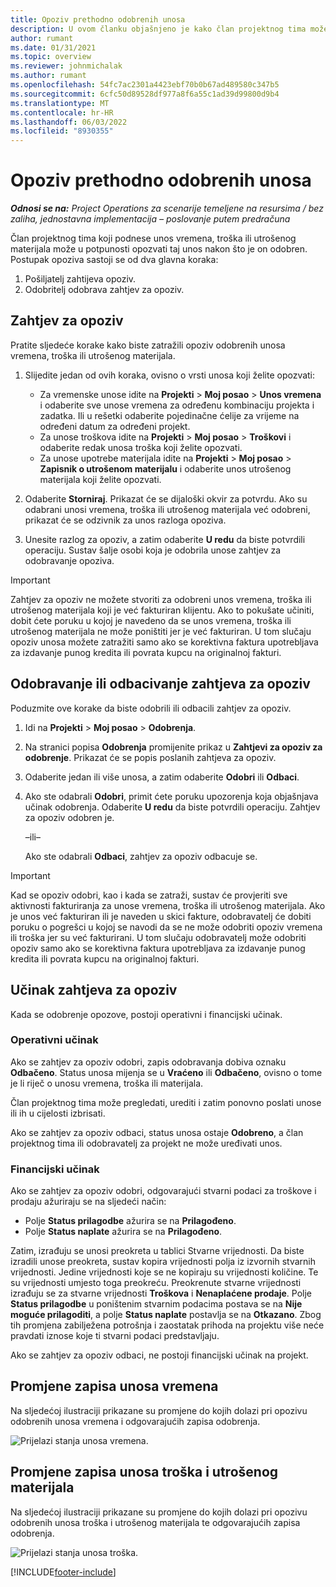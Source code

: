 ```yaml
---
title: Opoziv prethodno odobrenih unosa
description: U ovom članku objašnjeno je kako član projektnog tima može zatražiti opoziv prethodno podnesenih i odobrenih zapisa o vremenu, trošku i utrošenom materijalu te kako voditelj projekta može odobriti ili odbiti zahtjeve za opoziv.
author: rumant
ms.date: 01/31/2021
ms.topic: overview
ms.reviewer: johnmichalak
ms.author: rumant
ms.openlocfilehash: 54fc7ac2301a4423ebf70b0b67ad489580c347b5
ms.sourcegitcommit: 6cfc50d89528df977a8f6a55c1ad39d99800d9b4
ms.translationtype: MT
ms.contentlocale: hr-HR
ms.lasthandoff: 06/03/2022
ms.locfileid: "8930355"
---
```

# <a name="recall-previously-approved-entries"></a>Opoziv prethodno odobrenih unosa

_**Odnosi se na:** Project Operations za scenarije temeljene na resursima / bez zaliha, jednostavna implementacija – poslovanje putem predračuna_

Član projektnog tima koji podnese unos vremena, troška ili utrošenog materijala može u potpunosti opozvati taj unos nakon što je on odobren. Postupak opoziva sastoji se od dva glavna koraka:

1. Pošiljatelj zahtijeva opoziv.
2. Odobritelj odobrava zahtjev za opoziv.

## <a name="request-a-recall"></a>Zahtjev za opoziv

Pratite sljedeće korake kako biste zatražili opoziv odobrenih unosa vremena, troška ili utrošenog materijala.

1. Slijedite jedan od ovih koraka, ovisno o vrsti unosa koji želite opozvati:

    - Za vremenske unose idite na **Projekti** \> **Moj posao** \> **Unos vremena** i odaberite sve unose vremena za određenu kombinaciju projekta i zadatka. Ili u rešetki odaberite pojedinačne ćelije za vrijeme na određeni datum za određeni projekt.
    - Za unose troškova idite na **Projekti** \> **Moj posao** \> **Troškovi** i odaberite redak unosa troška koji želite opozvati.
    - Za unose upotrebe materijala idite na **Projekti** \> **Moj posao** \> **Zapisnik o utrošenom materijalu** i odaberite unos utrošenog materijala koji želite opozvati.

2. Odaberite **Storniraj**. Prikazat će se dijaloški okvir za potvrdu. Ako su odabrani unosi vremena, troška ili utrošenog materijala već odobreni, prikazat će se odzivnik za unos razloga opoziva.
3. Unesite razlog za opoziv, a zatim odaberite **U redu** da biste potvrdili operaciju. Sustav šalje osobi koja je odobrila unose zahtjev za odobravanje opoziva.

> [!IMPORTANT]
> Zahtjev za opoziv ne možete stvoriti za odobreni unos vremena, troška ili utrošenog materijala koji je već fakturiran klijentu. Ako to pokušate učiniti, dobit ćete poruku u kojoj je navedeno da se unos vremena, troška ili utrošenog materijala ne može poništiti jer je već fakturiran. U tom slučaju opoziv unosa možete zatražiti samo ako se korektivna faktura upotrebljava za izdavanje punog kredita ili povrata kupcu na originalnoj fakturi.

## <a name="approve-or-reject-a-recall-request"></a>Odobravanje ili odbacivanje zahtjeva za opoziv

Poduzmite ove korake da biste odobrili ili odbacili zahtjev za opoziv.

1. Idi na **Projekti** \> **Moj posao** \> **Odobrenja**.
2. Na stranici popisa **Odobrenja** promijenite prikaz u **Zahtjevi za opoziv za odobrenje**. Prikazat će se popis poslanih zahtjeva za opoziv.
3. Odaberite jedan ili više unosa, a zatim odaberite **Odobri** ili **Odbaci**.
4. Ako ste odabrali **Odobri**, primit ćete poruku upozorenja koja objašnjava učinak odobrenja. Odaberite **U redu** da biste potvrdili operaciju. Zahtjev za opoziv odobren je.

    –ili–

    Ako ste odabrali **Odbaci**, zahtjev za opoziv odbacuje se.

> [!IMPORTANT]
> Kad se opoziv odobri, kao i kada se zatraži, sustav će provjeriti sve aktivnosti fakturiranja za unose vremena, troška ili utrošenog materijala. Ako je unos već fakturiran ili je naveden u skici fakture, odobravatelj će dobiti poruku o pogrešci u kojoj se navodi da se ne može odobriti opoziv vremena ili troška jer su već fakturirani. U tom slučaju odobravatelj može odobriti opoziv samo ako se korektivna faktura upotrebljava za izdavanje punog kredita ili povrata kupcu na originalnoj fakturi.

## <a name="impact-of-a-recall-request"></a>Učinak zahtjeva za opoziv

Kada se odobrenje opozove, postoji operativni i financijski učinak.

### <a name="operational-impact"></a>Operativni učinak

Ako se zahtjev za opoziv odobri, zapis odobravanja dobiva oznaku **Odbačeno**. Status unosa mijenja se u **Vraćeno** ili **Odbačeno**, ovisno o tome je li riječ o unosu vremena, troška ili materijala.

Član projektnog tima može pregledati, urediti i zatim ponovno poslati unose ili ih u cijelosti izbrisati.

Ako se zahtjev za opoziv odbaci, status unosa ostaje **Odobreno**, a član projektnog tima ili odobravatelj za projekt ne može uređivati unos.

### <a name="financial-impact"></a>Financijski učinak

Ako se zahtjev za opoziv odobri, odgovarajući stvarni podaci za troškove i prodaju ažuriraju se na sljedeći način:

- Polje **Status prilagodbe** ažurira se na **Prilagođeno**.
- Polje **Status naplate** ažurira se na **Prilagođeno**.

Zatim, izrađuju se unosi preokreta u tablici Stvarne vrijednosti. Da biste izradili unose preokreta, sustav kopira vrijednosti polja iz izvornih stvarnih vrijednosti. Jedine vrijednosti koje se ne kopiraju su vrijednosti količine. Te su vrijednosti umjesto toga preokreću. Preokrenute stvarne vrijednosti izrađuju se za stvarne vrijednosti **Troškova** i **Nenaplaćene prodaje**. Polje **Status prilagodbe** u poništenim stvarnim podacima postava se na **Nije moguće prilagoditi**, a polje **Status naplate** postavlja se na **Otkazano**. Zbog tih promjena zabilježena potrošnja i zaostatak prihoda na projektu više neće pravdati iznose koje ti stvarni podaci predstavljaju.

Ako se zahtjev za opoziv odbaci, ne postoji financijski učinak na projekt.

## <a name="changes-to-time-entry-records"></a>Promjene zapisa unosa vremena

Na sljedećoj ilustraciji prikazane su promjene do kojih dolazi pri opozivu odobrenih unosa vremena i odgovarajućih zapisa odobrenja.

![Prijelazi stanja unosa vremena.](media/TimeEntryStateTransitions.png)

## <a name="changes-to-expense-and-material-usage-entry-records"></a>Promjene zapisa unosa troška i utrošenog materijala

Na sljedećoj ilustraciji prikazane su promjene do kojih dolazi pri opozivu odobrenih unosa troška i utrošenog materijala te odgovarajućih zapisa odobrenja.

![Prijelazi stanja unosa troška.](media/ExpenseEntryStateTransitions.png)

[!INCLUDE[footer-include](../includes/footer-banner.md)]
